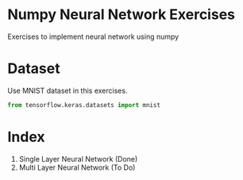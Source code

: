 # Numpy Neural Network Exercises
Exercises to implement neural network using numpy

# Dataset
Use MNIST dataset in this exercises.
```python
from tensorflow.keras.datasets import mnist
```

# Index
01. Single Layer Neural Network (Done)
02. Multi Layer Neural Network (To Do)
